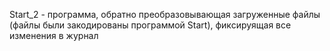 Start_2 - программа, обратно преобразовывающая загруженные файлы (файлы были закодированы программой Start), 
фиксируящая все изменения в журнал
